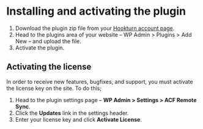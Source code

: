 # Installing and activating the plugin

1. Download the plugin zip file from your [Hookturn account page](https://hookturn.io/account).
2. Head to the plugins area of your website – WP Admin > Plugins > Add New – and upload the file.
3. Activate the plugin.

## Activating the license

In order to receive new features, bugfixes, and support, you must activate the license key on the site. To do this;

1. Head to the plugin settings page – **WP Admin > Settings > ACF Remote Sync**.
2. Click the **Updates** link in the settings header.
3. Enter your license key and click **Activate License**.